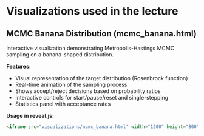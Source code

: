 # Visualizations used in the lecture

## MCMC Banana Distribution (mcmc_banana.html)

Interactive visualization demonstrating Metropolis-Hastings MCMC sampling on a banana-shaped distribution.

**Features:**
- Visual representation of the target distribution (Rosenbrock function)
- Real-time animation of the sampling process
- Shows accept/reject decisions based on probability ratios
- Interactive controls for start/pause/reset and single-stepping
- Statistics panel with acceptance rates

**Usage in reveal.js:**
```html
<iframe src="visualizations/mcmc_banana.html" width="1200" height="800"></iframe>
```
